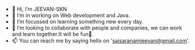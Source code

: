 - 👋 Hi, I’m JEEVAN-SKN
- :smiling_face_with_three_hearts: I’m in working on Web development and Java. 
- 🌱 I’m focussed on learning something new every day.
- 💞️ I’m looking to collaborate with people and companies, we can work and learn together.It will be fun🤩.
- 📫 You can reach me by saying hello on 'saisaranamjeevan@gmail.com'.

<!---
JEEVAN-SKN/JEEVAN-SKN is a ✨ special ✨ repository because its `README.md` (this file) appears on your GitHub profile.
You can click the Preview link to take a look at your changes.
--->
